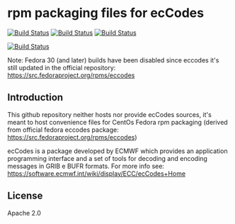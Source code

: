 # rpm packaging files for ecCodes

[![Build Status](https://badges.herokuapp.com/travis/ARPA-SIMC/eccodes-rpm?branch=master&env=DOCKER_IMAGE=centos:7&label=centos7)](https://travis-ci.org/ARPA-SIMC/eccodes-rpm)
[![Build Status](https://badges.herokuapp.com/travis/ARPA-SIMC/eccodes-rpm?branch=master&env=DOCKER_IMAGE=fedora:28&label=fedora28)](https://travis-ci.org/ARPA-SIMC/eccodes-rpm)
[![Build Status](https://badges.herokuapp.com/travis/ARPA-SIMC/eccodes-rpm?branch=master&env=DOCKER_IMAGE=fedora:29&label=fedora29)](https://travis-ci.org/ARPA-SIMC/eccodes-rpm)

[![Build Status](https://copr.fedorainfracloud.org/coprs/simc/stable/package/eccodes/status_image/last_build.png)](https://copr.fedorainfracloud.org/coprs/simc/stable/package/eccodes/)


Note: Fedora 30 (and later) builds have been disabled since eccodes it's still updated in the official repository: https://src.fedoraproject.org/rpms/eccodes

## Introduction

This github repository neither hosts nor provide ecCodes sources, it's meant to
host convenience files for CentOs Fedora rpm packaging (derived from
official fedora eccodes package: https://src.fedoraproject.org/rpms/eccodes)

ecCodes is a package developed by ECMWF which provides an application
programming interface and a set of tools for decoding and encoding messages in
GRIB e BUFR formats. For more info see:
https://software.ecmwf.int/wiki/display/ECC/ecCodes+Home


## License

Apache 2.0
